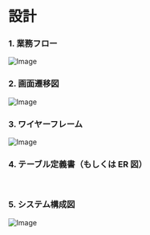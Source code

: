 # 設計

### 1. 業務フロー
![Image](https://github.com/user-attachments/assets/e0d2cf3f-75d9-4e8c-8394-25fc9bd265d3)

### 2. 画面遷移図
![Image](https://github.com/user-attachments/assets/d9148a13-2472-4871-b24b-c4dbc583f408)

### 3. ワイヤーフレーム
![Image](https://github.com/user-attachments/assets/6363095d-0766-4fbe-bdc3-48de8d01f623)

### 4. テーブル定義書（もしくは ER 図）
<br>

### 5. システム構成図
![Image](https://github.com/user-attachments/assets/e1068fda-52d0-4dc8-8053-b2f82d64024c)

